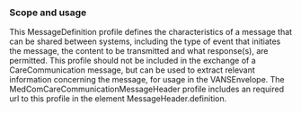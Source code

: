 ### Scope and usage 

This MessageDefinition profile defines the characteristics of a message that can be shared between systems, including the type of event that initiates the message, the content to be transmitted and what response(s), are permitted.
This profile should not be included in the exchange of a CareCommunication message, but can be used to extract relevant information concerning the message, for usage in the VANSEnvelope. The MedComCareCommunicationMessageHeader profile includes an required url to this profile in the element MessageHeader.definition. 
